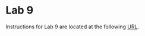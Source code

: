# Lab 9

Instructions for Lab 9 are located at the following [URL](https://byu-cpe.github.io/ecen323/labs/lab-09/).
